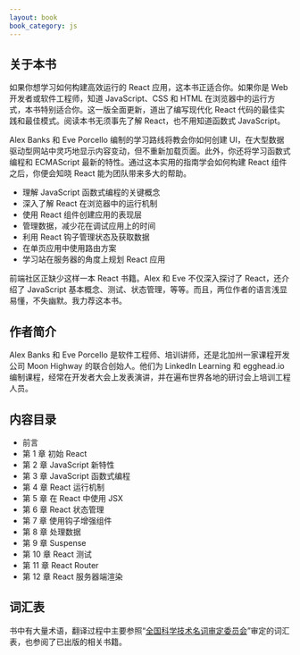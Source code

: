 ```yaml
---
layout: book
book_category: js
---
```


## 关于本书

如果你想学习如何构建高效运行的 React 应用，这本书正适合你。如果你是 Web 开发者或软件工程师，知道 JavaScript、CSS 和 HTML 在浏览器中的运行方式，本书特别适合你。这一版全面更新，道出了编写现代化 React 代码的最佳实践和最佳模式。阅读本书无须事先了解 React，也不用知道函数式 JavaScript。

Alex Banks 和 Eve Porcello 编制的学习路线将教会你如何创建 UI，在大型数据驱动型网站中灵巧地显示内容变动，但不重新加载页面。此外，你还将学习函数式编程和 ECMAScript 最新的特性。通过这本实用的指南学会如何构建 React 组件之后，你便会知晓 React 能为团队带来多大的帮助。

- 理解 JavaScript 函数式编程的关键概念
- 深入了解 React 在浏览器中的运行机制
- 使用 React 组件创建应用的表现层
- 管理数据，减少花在调试应用上的时间
- 利用 React 钩子管理状态及获取数据
- 在单页应用中使用路由方案
- 学习站在服务器的角度上规划 React 应用

前端社区正缺少这样一本 React 书籍。Alex 和 Eve 不仅深入探讨了 React，还介绍了 JavaScript 基本概念、测试、状态管理，等等。而且，两位作者的语言浅显易懂，不失幽默。我力荐这本书。

## 作者简介

Alex Banks 和 Eve Porcello 是软件工程师、培训讲师，还是北加州一家课程开发公司 Moon Highway 的联合创始人。他们为 LinkedIn Learning 和 egghead.io 编制课程，经常在开发者大会上发表演讲，并在遍布世界各地的研讨会上培训工程人员。

## 内容目录

- 前言
- 第 1 章 初始 React
- 第 2 章 JavaScript 新特性
- 第 3 章 JavaScript 函数式编程
- 第 4 章 React 运行机制
- 第 5 章 在 React 中使用 JSX
- 第 6 章 React 状态管理
- 第 7 章 使用钩子增强组件
- 第 8 章 处理数据
- 第 9 章 Suspense
- 第 10 章 React 测试
- 第 11 章 React Router
- 第 12 章 React 服务器端渲染

## 词汇表

书中有大量术语，翻译过程中主要参照“[全国科学技术名词审定委员会](http://www.term.gov.cn/)”审定的词汇表，也参阅了已出版的相关书籍。
